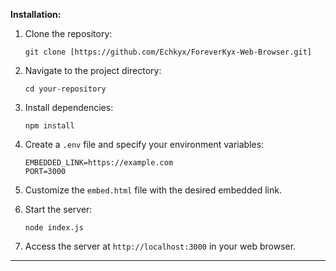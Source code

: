 

**Installation:**

1. Clone the repository:
   ```
   git clone [https://github.com/Echkyx/ForeverKyx-Web-Browser.git]
   ```

2. Navigate to the project directory:
   ```
   cd your-repository
   ```

3. Install dependencies:
   ```
   npm install
   ```

4. Create a `.env` file and specify your environment variables:
   ```
   EMBEDDED_LINK=https://example.com
   PORT=3000
   ```

5. Customize the `embed.html` file with the desired embedded link.

6. Start the server:
   ```
   node index.js
   ```

7. Access the server at `http://localhost:3000` in your web browser.

---

